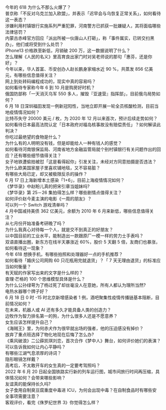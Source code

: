 今年的 618 为什么不那么火爆了？  
普京称「不反对乌克兰加入欧盟」，并表示「迟早会与乌恢复正常关系」，如何看待这一表态？  
涉嫌利用村镇银行实施系列严重犯罪，河南警方已抓获一批嫌疑人，其将面临哪些法律惩罚？  
内蒙古赤峰官方回应「派出所被一伙唐山人打砸」，称「事件属实，已转交扫黑办」，他们或将受到什么处罚？  
iPhone13 价格跌至新低，月销破 200  万，这一数据说明了什么？  
怎么理解《人民的名义》里高育良出家门时对吴老师说的那句「惠芬，还是你好」？  
今年以来，华人首富、币安创办人赵长鹏身家缩水近 90 %，共蒸发 856 亿美元，有哪些信息值得关注？  
网上到处转码编程成功的，现实中真的容易吗？  
如何看待专家称今年 6 到 10 月是购房好时机？  
俄国防部称「一天消灭乌军 550 多人，摧毁『亚速营』指挥部」，目前俄乌局势如何？  
6 月 18 日深圳福田发现一例新冠阳性，当地立即开展一轮全员核酸检测，目前当地疫情情况如何？  
比特币失守 20000 美元 / 枚，为 2020 年 12 月以来首次，预计后续走势如何？  
如何看待日本最高法院认定「日本政府对福岛核事故没有赔偿责任」？如何解读此判决？  
你吃过最绝望的食物是什么？  
为什么有的人明明没有钱，但是却能给人一种有钱人的感觉？  
如何看待河南银保监局、河南省地方金融监管局就个别村镇银行有关问题作出的回应？还有哪些细节值得关注？  
女子地铁遭偷拍被怼「这是看得起你」引发关注，未经对方同意拍摄是否违法？  
为什么欧美国家屋子里喜欢铺地毯，又不容易脏？  
有哪些大局已定，却又被极限反杀的操作？  
6 月 17 日上海新增本土感染「1+6」，目前上海疫情情况如何？  
《梦华录》中赵盼儿真的把宋引章当姐妹吗?  
《梦华录》第 25－26 集拍得怎么样？哪些剧情点值得关注？  
如何评价赵今麦主演的电影《一周的朋友》？  
可以列一个 Switch 游戏清单吗？  
4 月中国减持美债 362 亿美元，余额为 2010 年 6 月来新低，哪些信息值得关注？  
从七月份开始准备考研晚了吗？  
为什么我真心对待每一个人，就是交不到真正的好朋友？  
以中国目前的工业水平，能制造出一款跟原厂一模一样的劳力士手表吗？  
双语直播出圈，新东方在线半天暴涨近 60%，股价 5 天翻 5 倍，友商们也暴涨，如何看待这一现象？  
今年 618 想换手机，有哪些拍照和处理器好一点的手机推荐？  
如何看待「婚庆公司网购 60 只花瓶用完就退货」？「 7 天无理由退货」的标准应当如何衡量？  
有天赋的作家写出来的文字是什么样的？  
查理·芒格的 100 个思维模型具体是什么？  
为什么公孙绿萼为了杨过死了却丝毫没人在意她，所有人都认为理所当然?  
电热水器哪个牌子好？  
6 月 18 日 0 时 -15 时北京新增感染者 1 例，酒吧聚集性疫情传播链基本阻断，目前情况如何？  
在未来，机器人或 AI 还有多久才能具备人类的创造力？  
边牧作为智力排名第一的狗，为什么很多人还是不愿意养？  
女生应该怎样提升自己？  
《海贼王》里，为何赤犬作为很早就出场的强者，他的压迫感没有掉价？  
放弃了重点班选择了物化地现在后悔了怎么办?  
《乘风破浪》二公薛凯琪刘恋，首次合作《梦中人》舞台，如何评价她们的表演？  
可以告诉我如何让内心平静吗？  
有哪些江湖气息浓厚的诗词？  
隐形眼镜怎样戴？  
高考后，不太敢开车的女生真的一定要考驾照吗？  
2022 年 6 月 20 日起全国铁路实行新的列车运行图，城市间旅行时间再压缩，具体情况如何？会带来哪些影响？  
友谊真的能保持长久吗?  
女子食用自制臭豆腐重度中毒进 ICU，为何会出现中毒？在自制食品时有哪些安全事项需要注意？  
客观评价，看完《侏罗纪世界 3》你觉得怎么样？  
